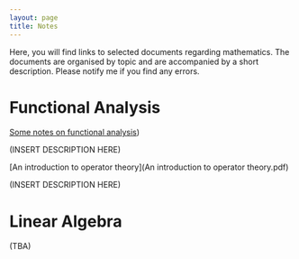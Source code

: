 ```yaml
---
layout: page
title: Notes
---
```

Here, you will find links to selected documents regarding mathematics. The documents are organised by topic and are accompanied by a short description. Please notify me if you find any errors. 

# Functional Analysis

[Some notes on functional analysis](https://github.com/brichan17/brichan17.github.io/blob/91a17d3f03406e25c71e2cf33bb2b3fe288c75c6/Some%20notes%20on%20functional%20analysis%20(First%20time%20using%20Latex).pdf))

(INSERT DESCRIPTION HERE)

[An introduction to operator theory](An introduction to operator theory.pdf)

(INSERT DESCRIPTION HERE)

# Linear Algebra

(TBA)
